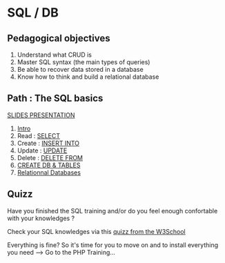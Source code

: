 # SQL / DB

## Pedagogical objectives

1. Understand what CRUD is
1. Master SQL syntax (the main types of queries)
1. Be able to recover data stored in a database
1. Know how to think and build a relational database

## Path : The SQL basics 

[SLIDES PRESENTATION](https://view.genial.ly/63879bf8470b8a001870ce32/presentation-mysql-and-databases)

1. [Intro](./0.intro.md)     
1. Read : [SELECT](./1.select.md)  
1. Create : [INSERT INTO](./2.insert.md)  
1. Update : [UPDATE](./3.update.md)   
1. Delete : [DELETE FROM](./4.delete.md)  
1. [CREATE DB & TABLES](./5.create.md)
1. [Relationnal Databases](./6.relational-db.md)

## Quizz

Have you finished the SQL training and/or do you feel enough confortable with your knowledges ?

Check your SQL knowledges via this [quizz from the W3School](https://www.w3schools.com/quiztest/quiztest.asp?qtest=SQL)

Everything is fine? So it's time for you to move on and to install everything you need --> Go to the PHP Training...


